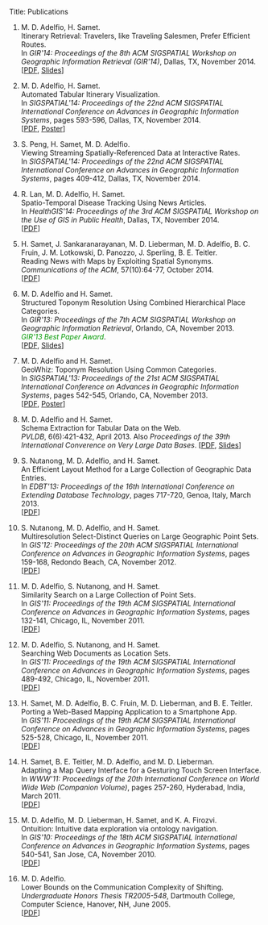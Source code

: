 Title: Publications

<div class="pubs" markdown="1">

1. M. D. Adelfio, H. Samet.  
   Itinerary Retrieval: Travelers, like Traveling Salesmen, Prefer Efficient
   Routes.  
   In *GIR'14: Proceedings of the 8th ACM SIGSPATIAL Workshop on Geographic
   Information Retrieval (GIR'14)*, Dallas, TX, November 2014.  
   [[PDF][16], [Slides][16s]]

1. M. D. Adelfio, H. Samet.  
   Automated Tabular Itinerary Visualization.  
   In *SIGSPATIAL'14: Proceedings of the 22nd ACM SIGSPATIAL International
   Conference on Advances in Geographic Information Systems*, pages 593-596,
   Dallas, TX, November 2014.  
   [[PDF][15], [Poster][15p]]

1. S. Peng, H. Samet, M. D. Adelfio.  
   Viewing Streaming Spatially-Referenced Data at Interactive Rates.  
   In *SIGSPATIAL'14: Proceedings of the 22nd ACM SIGSPATIAL International
   Conference on Advances in Geographic Information Systems*, pages 409-412,
   Dallas, TX, November 2014.

1. R. Lan, M. D. Adelfio, H. Samet.  
   Spatio-Temporal Disease Tracking Using News Articles.  
   In *HealthGIS'14: Proceedings of the 3rd ACM SIGSPATIAL Workshop on the Use
   of GIS in Public Health*, Dallas, TX, November 2014.  
   [[PDF][13]]

1. H. Samet, J. Sankaranarayanan, M. D. Lieberman, M. D. Adelfio, B. C. Fruin,
   J. M. Lotkowski, D. Panozzo, J. Sperling, B. E. Teitler.  
   Reading News with Maps by Exploiting Spatial Synonyms.  
   *Communications of the ACM*, 57(10):64-77, October 2014.  
   [[PDF][12]]

1. M. D. Adelfio and H. Samet.  
   Structured Toponym Resolution Using Combined Hierarchical Place Categories.  
   In *GIR'13: Proceedings of the 7th ACM SIGSPATIAL Workshop on Geographic
   Information Retrieval*, Orlando, CA, November 2013.  
   <span style="font-style:italic; color:#090;">GIR'13 Best Paper Award</span>.  
   [[PDF][11], [Slides][11s]]

1. M. D. Adelfio and H. Samet.  
   GeoWhiz: Toponym Resolution Using Common Categories.  
   In *SIGSPATIAL'13: Proceedings of the 21st ACM SIGSPATIAL International
   Conference on Advances in Geographic Information Systems*, pages 542-545,
   Orlando, CA, November 2013.  
   [[PDF][10], [Poster][10p]]

1. M. D. Adelfio and H. Samet.  
   Schema Extraction for Tabular Data on the Web.  
   *PVLDB*, 6(6):421-432, April 2013.  Also *Proceedings of the 39th
   International Converence on Very Large Data Bases*.
   [[PDF][9], [Slides][9s]]

1. S. Nutanong, M. D. Adelfio, and H. Samet.  
   An Efficient Layout Method for a Large Collection of Geographic Data Entries.  
   In *EDBT'13: Proceedings of the 16th International Conference on Extending
   Database Technology*, pages 717-720, Genoa, Italy, March 2013.  
   [[PDF][8]]

1. S. Nutanong, M. D. Adelfio, and H. Samet.  
   Multiresolution Select-Distinct Queries on Large Geographic Point Sets.  
   In *GIS'12: Proceedings of the 20th ACM SIGSPATIAL International Conference
   on Advances in Geographic Information Systems*, pages 159-168, Redondo
   Beach, CA, November 2012.  
   [[PDF][7]]

1. M. D. Adelfio, S. Nutanong, and H. Samet.  
   Similarity Search on a Large Collection of Point Sets.  
   In *GIS'11: Proceedings of the 19th ACM SIGSPATIAL International Conference
   on Advances in Geographic Information Systems*, pages 132-141, Chicago, IL,
   November 2011.  
   [[PDF][6]]

1. M. D. Adelfio, S. Nutanong, and H. Samet.  
   Searching Web Documents as Location Sets.  
   In *GIS'11: Proceedings of the 19th ACM SIGSPATIAL International Conference
   on Advances in Geographic Information Systems*, pages 489-492, Chicago, IL,
   November 2011.  
   [[PDF][5]]

1. H. Samet, M. D. Adelfio, B. C. Fruin, M. D. Lieberman, and B. E. Teitler.  
   Porting a Web-Based Mapping Application to a Smartphone App.  
   In *GIS'11: Proceedings of the 19th ACM SIGSPATIAL International Conference on
   Advances in Geographic Information Systems*, pages 525-528, Chicago, IL,
   November 2011.  
   [[PDF][4]]

1. H. Samet, B. E. Teitler, M. D. Adelfio, and M. D. Lieberman.  
   Adapting a Map Query Interface for a Gesturing Touch Screen Interface.  
   In *WWW'11: Proceedings of the 20th International Conference on World Wide
   Web (Companion Volume)*, pages 257-260, Hyderabad, India, March 2011.  
   [[PDF][3]]

1. M. D. Adelfio, M. D. Lieberman, H. Samet, and K. A. Firozvi.  
   Ontuition: Intuitive data exploration via ontology navigation.  
   In *GIS'10: Proceedings of the 18th ACM SIGSPATIAL International Conference
   on Advances in Geographic Information Systems*, pages 540-541, San Jose, CA,
   November 2010.  
   [[PDF][2]]

1. M. D. Adelfio.  
   Lower Bounds on the Communication Complexity of Shifting.  
   *Undergraduate Honors Thesis TR2005-548*, Dartmouth College, Computer Science, Hanover, NH, June 2005.  
   [[PDF][1]]

</div>

[16s]: |filename|/papers/gir14-itineraries-slides.pdf
[16]: |filename|/papers/gir14-itineraries.pdf
[15p]: |filename|/papers/sigspatial14-itinerary-layout-poster.pdf
[15]: |filename|/papers/sigspatial14-itinerary-layout.pdf

[13]: |filename|/papers/healthgis14-disease-tracking.pdf
[12]: http://www.cs.umd.edu/~hjs/pubs/cacm-newsstand.pdf
[11s]: |filename|/papers/slides-gir13-table-toponyms.pdf
[11]: |filename|/papers/gir13-table-toponyms.pdf
[10p]: |filename|/papers/poster-sigspatial13-geowhiz.pdf
[10]: |filename|/papers/sigspatial13-geowhiz.pdf
[9s]: |filename|/papers/slides-vldb13-tables.pdf
[9]: |filename|/papers/vldb13-tables.pdf
[8]: |filename|/papers/edbt13-layout.pdf
[7]: |filename|/papers/acmgis12-distinctiveness.pdf
[6]: |filename|/papers/acmgis11-haus-search.pdf
[5]: |filename|/papers/acmgis11-geoxls-demo.pdf
[4]: |filename|/papers/acmgis11-newsstand-app.pdf
[3]: |filename|/papers/www11-newsstand-mobile.pdf
[2]: |filename|/papers/acmgis10-ontuition.pdf
[1]: http://www.cs.dartmouth.edu/reports/TR2005-548.pdf

[7A]: http://dl.acm.org/authorize?6885984
[6A]: http://dl.acm.org/authorize?6536380
[5A]: http://dl.acm.org/authorize?6536347
[4A]: http://dl.acm.org/authorize?6536363
[3A]: http://dl.acm.org/authorize?494337
[2A]: http://dl.acm.org/authorize?316356

